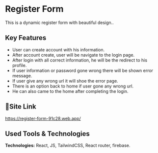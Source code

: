 # Register Form

This is a dynamic register form with beautiful design..

## Key Features

- User can create account with his information.
- After account create, user will be navigate to the login page.
- After login with all correct information, he will be the redirect to his profile.
- If user information or password gone wrong there will be shown error message.
- If user give any wrong url it will shoe the error page.
- There is an option back to home if user gone any wrong url.
- He can also came to the home after completing the login.

## 🔗Site Link

https://register-form-91c28.web.app/

## Used Tools & Technologies

**Technologies:** React, JS, TailwindCSS, React router, firebase.

